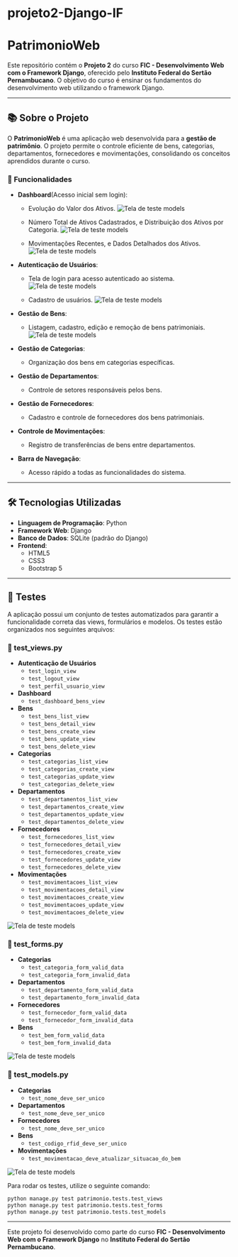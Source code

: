 # projeto2-Django-IF
 # PatrimonioWeb

Este repositório contém o **Projeto 2** do curso **FIC - Desenvolvimento Web com o Framework Django**, oferecido pelo **Instituto Federal do Sertão Pernambucano**. O objetivo do curso é ensinar os fundamentos do desenvolvimento web utilizando o framework Django.

---

## 📚 Sobre o Projeto

O **PatrimonioWeb** é uma aplicação web desenvolvida para a **gestão de patrimônio**. O projeto permite o controle eficiente de bens, categorias, departamentos, fornecedores e movimentações, consolidando os conceitos aprendidos durante o curso.

### 🚀 Funcionalidades


- **Dashboard**(Acesso inicial sem login):
  - Evolução do Valor dos Ativos.
    ![Tela de teste models](imagens/dashboard1.png)  

  - Número Total de Ativos Cadastrados, e Distribuição dos Ativos por Categoria.
    ![Tela de teste models](imagens/dashboard2.png)

  - Movimentações Recentes, e Dados Detalhados dos Ativos.
    ![Tela de teste models](imagens/dashboard3.png)  

- **Autenticação de Usuários**:
  - Tela de login para acesso autenticado ao sistema.
    ![Tela de teste models](imagens/login.png)  

  - Cadastro de usuários.
    ![Tela de teste models](imagens/cadastro.png)  
  
- **Gestão de Bens**:
  - Listagem, cadastro, edição e remoção de bens patrimoniais.
     ![Tela de teste models](imagens/bens.png)  

- **Gestão de Categorias**:
  - Organização dos bens em categorias específicas.

- **Gestão de Departamentos**:
  - Controle de setores responsáveis pelos bens.

- **Gestão de Fornecedores**:
  - Cadastro e controle de fornecedores dos bens patrimoniais.

- **Controle de Movimentações**:
  - Registro de transferências de bens entre departamentos.

- **Barra de Navegação**:
  - Acesso rápido a todas as funcionalidades do sistema.

---

## 🛠️ Tecnologias Utilizadas

- **Linguagem de Programação**: Python
- **Framework Web**: Django
- **Banco de Dados**: SQLite (padrão do Django)
- **Frontend**:
  - HTML5
  - CSS3
  - Bootstrap 5

---

## 🧪 Testes

A aplicação possui um conjunto de testes automatizados para garantir a funcionalidade correta das views, formulários e modelos. Os testes estão organizados nos seguintes arquivos:

### 📌 test_views.py

- **Autenticação de Usuários**
  - `test_login_view`
  - `test_logout_view`
  - `test_perfil_usuario_view`
- **Dashboard**
  - `test_dashboard_bens_view`
- **Bens**
  - `test_bens_list_view`
  - `test_bens_detail_view`
  - `test_bens_create_view`
  - `test_bens_update_view`
  - `test_bens_delete_view`
- **Categorias**
  - `test_categorias_list_view`
  - `test_categorias_create_view`
  - `test_categorias_update_view`
  - `test_categorias_delete_view`
- **Departamentos**
  - `test_departamentos_list_view`
  - `test_departamentos_create_view`
  - `test_departamentos_update_view`
  - `test_departamentos_delete_view`
- **Fornecedores**
  - `test_fornecedores_list_view`
  - `test_fornecedores_detail_view`
  - `test_fornecedores_create_view`
  - `test_fornecedores_update_view`
  - `test_fornecedores_delete_view`
- **Movimentações**
  - `test_movimentacoes_list_view`
  - `test_movimentacoes_detail_view`
  - `test_movimentacoes_create_view`
  - `test_movimentacoes_update_view`
  - `test_movimentacoes_delete_view`

![Tela de teste models](imagens/test_views.png)

### 📌 test_forms.py

- **Categorias**
  - `test_categoria_form_valid_data`
  - `test_categoria_form_invalid_data`
- **Departamentos**
  - `test_departamento_form_valid_data`
  - `test_departamento_form_invalid_data`
- **Fornecedores**
  - `test_fornecedor_form_valid_data`
  - `test_fornecedor_form_invalid_data`
- **Bens**
  - `test_bem_form_valid_data`
  - `test_bem_form_invalid_data`

![Tela de teste models](imagens/test_forms.png)

### 📌 test_models.py

- **Categorias**
  - `test_nome_deve_ser_unico`
- **Departamentos**
  - `test_nome_deve_ser_unico`
- **Fornecedores**
  - `test_nome_deve_ser_unico`
- **Bens**
  - `test_codigo_rfid_deve_ser_unico`
- **Movimentações**
  - `test_movimentacao_deve_atualizar_situacao_do_bem`

![Tela de teste models](imagens/test_models.png)

Para rodar os testes, utilize o seguinte comando:

```sh
python manage.py test patrimonio.tests.test_views
python manage.py test patrimonio.tests.test_forms
python manage.py test patrimonio.tests.test_models
```

---

Este projeto foi desenvolvido como parte do curso **FIC - Desenvolvimento Web com o Framework Django** no **Instituto Federal do Sertão Pernambucano**.



